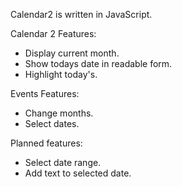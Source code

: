 Calendar2 is written in JavaScript.

Calendar 2 Features:
- Display current month.
- Show todays date in readable form.
- Highlight today's.

Events Features:
- Change months.
- Select dates.

Planned features:
- Select date range.
- Add text to selected date.